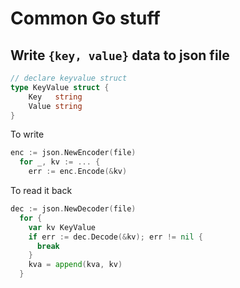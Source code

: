 # Common Go stuff

## Write `{key, value}` data to json file



```go
// declare keyvalue struct
type KeyValue struct {
	Key   string
	Value string
}
```



To write

```go
enc := json.NewEncoder(file)
  for _, kv := ... {
    err := enc.Encode(&kv)
```



  To read it back

```go
dec := json.NewDecoder(file)
  for {
    var kv KeyValue
    if err := dec.Decode(&kv); err != nil {
      break
    }
    kva = append(kva, kv)
  }


```

